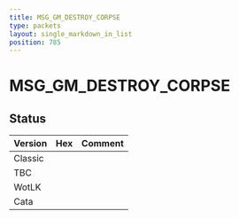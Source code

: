 ```yaml
---
title: MSG_GM_DESTROY_CORPSE
type: packets
layout: single_markdown_in_list
position: 785
---
```


# MSG_GM_DESTROY_CORPSE

## Status

Version | Hex | Comment
---------- | ---------- | ---------- 
Classic |  |  
TBC |  |  
WotLK |  |  
Cata |  |  
